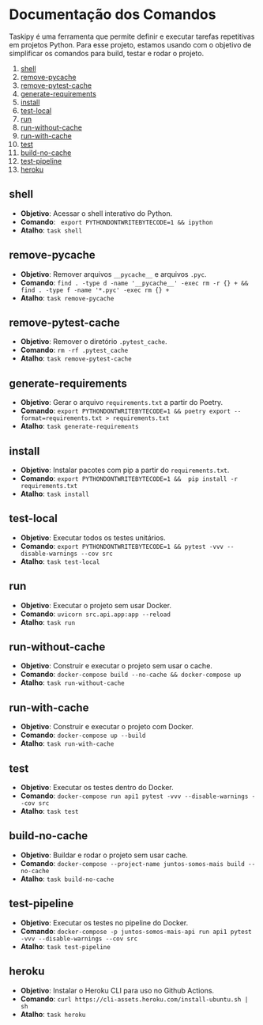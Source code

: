 # Documentação dos Comandos

Taskipy é uma ferramenta que permite definir e executar tarefas repetitivas em projetos Python. Para esse projeto, estamos usando com o objetivo de simplificar os comandos para build, testar e rodar o projeto.

1. [shell](#shell)
2. [remove-pycache](#remove-pycache)
3. [remove-pytest-cache](#remove-pytest-cache)
4. [generate-requirements](#generate-requirements)
5. [install](#install)
6. [test-local](#test-local)
7. [run](#run)
8. [run-without-cache](#run-without-cache)
9. [run-with-cache](#run-with-cache)
10. [test](#test)
11. [build-no-cache](#build-no-cache)
12. [test-pipeline](#test-pipeline)
13. [heroku](#heroku)

## shell
- **Objetivo**: Acessar o shell interativo do Python.
- **Comando**: ``` export PYTHONDONTWRITEBYTECODE=1 && ipython```
- **Atalho**: `task shell`

## remove-pycache
- **Objetivo**: Remover arquivos `__pycache__` e arquivos `.pyc`.
- **Comando**: ```find . -type d -name '__pycache__' -exec rm -r {} + && find . -type f -name '*.pyc' -exec rm {} +```
- **Atalho**: `task remove-pycache`

## remove-pytest-cache
- **Objetivo**: Remover o diretório `.pytest_cache`.
- **Comando**: ```rm -rf .pytest_cache```
- **Atalho**: `task remove-pytest-cache`

## generate-requirements
- **Objetivo**: Gerar o arquivo `requirements.txt` a partir do Poetry.
- **Comando**: ```export PYTHONDONTWRITEBYTECODE=1 && poetry export --format=requirements.txt > requirements.txt```
- **Atalho**: `task generate-requirements`

## install
- **Objetivo**: Instalar pacotes com pip a partir do `requirements.txt`.
- **Comando**: ```export PYTHONDONTWRITEBYTECODE=1 &&  pip install -r requirements.txt```
- **Atalho**: `task install`

## test-local
- **Objetivo**: Executar todos os testes unitários.
- **Comando**: ```export PYTHONDONTWRITEBYTECODE=1 && pytest -vvv --disable-warnings --cov src```
- **Atalho**: `task test-local`

## run
- **Objetivo**: Executar o projeto sem usar Docker.
- **Comando**: ```uvicorn src.api.app:app --reload```
- **Atalho**: `task run`

## run-without-cache
- **Objetivo**: Construir e executar o projeto sem usar o cache.
- **Comando**: ```docker-compose build --no-cache && docker-compose up```
- **Atalho**: `task run-without-cache`

## run-with-cache
- **Objetivo**: Construir e executar o projeto com Docker.
- **Comando**: ```docker-compose up --build```
- **Atalho**: `task run-with-cache`

## test
- **Objetivo**: Executar os testes dentro do Docker.
- **Comando**: ```docker-compose run api1 pytest -vvv --disable-warnings --cov src```
- **Atalho**: `task test`

## build-no-cache
- **Objetivo**: Buildar e rodar o projeto sem usar cache.
- **Comando**: ```docker-compose --project-name juntos-somos-mais build --no-cache```
- **Atalho**: `task build-no-cache`

## test-pipeline
- **Objetivo**: Executar os testes no pipeline do Docker.
- **Comando**: ```docker-compose -p juntos-somos-mais-api run api1 pytest -vvv --disable-warnings --cov src```
- **Atalho**: `task test-pipeline`

## heroku
- **Objetivo**: Instalar o Heroku CLI para uso no Github Actions.
- **Comando**: ```curl https://cli-assets.heroku.com/install-ubuntu.sh | sh```
- **Atalho**: `task heroku`
